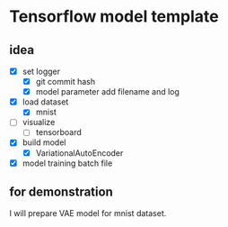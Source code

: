 # Tensorflow model template

## idea

- [x] set logger
  - [x] git commit hash
  - [x] model parameter add filename and log
- [x] load dataset
  - [x] mnist
- [ ] visualize
  - [ ] tensorboard
- [x] build model
  - [x] VariationalAutoEncoder
- [x] model training batch file

## for demonstration

I will prepare VAE model for mnist dataset.
